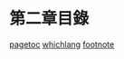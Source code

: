 # 第二章目錄

<!-- {{#include ./ch01-02-use.md}} -->

[pagetoc](https://github.com/JorelAli/mdBook-pagetoc)
[whichlang](https://github.com/phoenixr-codes/mdbook-whichlang)
[footnote](https://github.com/daviddrysdale/mdbook-footnote)
